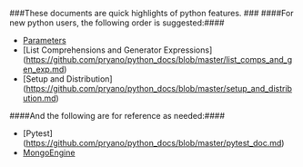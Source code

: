 
###These documents are quick highlights of python features. ###
####For new python users, the following order is suggested:####
 * [Parameters](https://github.com/pryano/python_docs/blob/master/parameters.md)
 * [List Comprehensions and Generator Expressions] (https://github.com/pryano/python_docs/blob/master/list_comps_and_gen_exp.md)
 * [Setup and Distribution] (https://github.com/pryano/python_docs/blob/master/setup_and_distribution.md)

####And the following are for reference as needed:####
 * [Pytest] (https://github.com/pryano/python_docs/blob/master/pytest_doc.md)
 * [MongoEngine](https://github.com/pryano/python_docs/blob/master/mongoengine.md)
